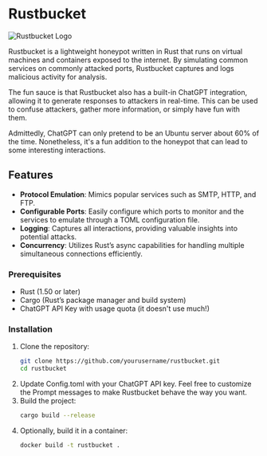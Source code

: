 # Rustbucket

![Rustbucket Logo](https://drive.google.com/uc?id=1RHe19I8YuFVjgXVx5BkwnxkhgLr9dzz6)

Rustbucket is a lightweight honeypot written in Rust that runs on virtual machines and containers exposed to the internet. By simulating common services on commonly attacked ports, Rustbucket captures and logs malicious activity for analysis.

The fun sauce is that Rustbucket also has a built-in ChatGPT integration, allowing it to generate responses to attackers in real-time. This can be used to confuse attackers, gather more information, or simply have fun with them.

Admittedly, ChatGPT can only pretend to be an Ubuntu server about 60% of the time. Nonetheless, it's a fun addition to the honeypot that can lead to some interesting interactions.

## Features

- **Protocol Emulation**: Mimics popular services such as SMTP, HTTP, and FTP.
- **Configurable Ports**: Easily configure which ports to monitor and the services to emulate through a TOML configuration file.
- **Logging**: Captures all interactions, providing valuable insights into potential attacks.
- **Concurrency**: Utilizes Rust’s async capabilities for handling multiple simultaneous connections efficiently.

### Prerequisites

- Rust (1.50 or later)
- Cargo (Rust’s package manager and build system)
- ChatGPT API Key with usage quota (it doesn't use much!)

### Installation

1. Clone the repository:
   ```bash
   git clone https://github.com/yourusername/rustbucket.git
   cd rustbucket
    ```
2. Update Config.toml with your ChatGPT API key. Feel free to customize the Prompt messages to make Rustbucket behave the way you want.
3. Build the project:
   ```bash
   cargo build --release
   ```
4. Optionally, build it in a container:
   ```bash
   docker build -t rustbucket .
   ```